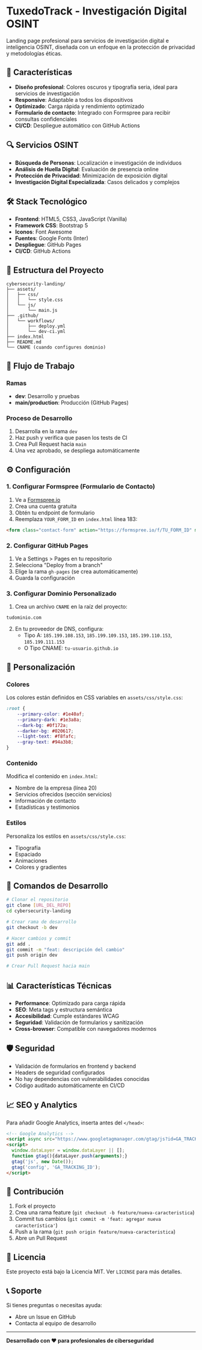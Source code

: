 # TuxedoTrack - Investigación Digital OSINT

Landing page profesional para servicios de investigación digital e inteligencia OSINT, diseñada con un enfoque en la protección de privacidad y metodologías éticas.

## 🚀 Características

- **Diseño profesional**: Colores oscuros y tipografía seria, ideal para servicios de investigación
- **Responsive**: Adaptable a todos los dispositivos
- **Optimizado**: Carga rápida y rendimiento optimizado
- **Formulario de contacto**: Integrado con Formspree para recibir consultas confidenciales
- **CI/CD**: Despliegue automático con GitHub Actions

## 🔍 Servicios OSINT

- **Búsqueda de Personas**: Localización e investigación de individuos
- **Análisis de Huella Digital**: Evaluación de presencia online
- **Protección de Privacidad**: Minimización de exposición digital
- **Investigación Digital Especializada**: Casos delicados y complejos

## 🛠️ Stack Tecnológico

- **Frontend**: HTML5, CSS3, JavaScript (Vanilla)
- **Framework CSS**: Bootstrap 5
- **Iconos**: Font Awesome
- **Fuentes**: Google Fonts (Inter)
- **Despliegue**: GitHub Pages
- **CI/CD**: GitHub Actions

## 📁 Estructura del Proyecto

```
cybersecurity-landing/
├── assets/
│   ├── css/
│   │   └── style.css
│   └── js/
│       └── main.js
├── .github/
│   └── workflows/
│       ├── deploy.yml
│       └── dev-ci.yml
├── index.html
├── README.md
└── CNAME (cuando configures dominio)
```

## 🚦 Flujo de Trabajo

### Ramas
- **dev**: Desarrollo y pruebas
- **main/production**: Producción (GitHub Pages)

### Proceso de Desarrollo
1. Desarrolla en la rama `dev`
2. Haz push y verifica que pasen los tests de CI
3. Crea Pull Request hacia `main`
4. Una vez aprobado, se despliega automáticamente

## ⚙️ Configuración

### 1. Configurar Formspree (Formulario de Contacto)

1. Ve a [Formspree.io](https://formspree.io)
2. Crea una cuenta gratuita
3. Obtén tu endpoint de formulario
4. Reemplaza `YOUR_FORM_ID` en `index.html` línea 183:

```html
<form class="contact-form" action="https://formspree.io/f/TU_FORM_ID" method="POST">
```

### 2. Configurar GitHub Pages

1. Ve a Settings > Pages en tu repositorio
2. Selecciona "Deploy from a branch"
3. Elige la rama `gh-pages` (se crea automáticamente)
4. Guarda la configuración

### 3. Configurar Dominio Personalizado

1. Crea un archivo `CNAME` en la raíz del proyecto:
```
tudominio.com
```

2. En tu proveedor de DNS, configura:
   - Tipo A: `185.199.108.153`, `185.199.109.153`, `185.199.110.153`, `185.199.111.153`
   - O Tipo CNAME: `tu-usuario.github.io`

## 🎨 Personalización

### Colores
Los colores están definidos en CSS variables en `assets/css/style.css`:

```css
:root {
    --primary-color: #1e40af;
    --primary-dark: #1e3a8a;
    --dark-bg: #0f172a;
    --darker-bg: #020617;
    --light-text: #f8fafc;
    --gray-text: #94a3b8;
}
```

### Contenido
Modifica el contenido en `index.html`:
- Nombre de la empresa (línea 20)
- Servicios ofrecidos (sección servicios)
- Información de contacto
- Estadísticas y testimonios

### Estilos
Personaliza los estilos en `assets/css/style.css`:
- Tipografía
- Espaciado
- Animaciones
- Colores y gradientes

## 🔧 Comandos de Desarrollo

```bash
# Clonar el repositorio
git clone [URL_DEL_REPO]
cd cybersecurity-landing

# Crear rama de desarrollo
git checkout -b dev

# Hacer cambios y commit
git add .
git commit -m "feat: descripción del cambio"
git push origin dev

# Crear Pull Request hacia main
```

## 📊 Características Técnicas

- **Performance**: Optimizado para carga rápida
- **SEO**: Meta tags y estructura semántica
- **Accesibilidad**: Cumple estándares WCAG
- **Seguridad**: Validación de formularios y sanitización
- **Cross-browser**: Compatible con navegadores modernos

## 🛡️ Seguridad

- Validación de formularios en frontend y backend
- Headers de seguridad configurados
- No hay dependencias con vulnerabilidades conocidas
- Código auditado automáticamente en CI/CD

## 📈 SEO y Analytics

Para añadir Google Analytics, inserta antes del `</head>`:

```html
<!-- Google Analytics -->
<script async src="https://www.googletagmanager.com/gtag/js?id=GA_TRACKING_ID"></script>
<script>
  window.dataLayer = window.dataLayer || [];
  function gtag(){dataLayer.push(arguments);}
  gtag('js', new Date());
  gtag('config', 'GA_TRACKING_ID');
</script>
```

## 🤝 Contribución

1. Fork el proyecto
2. Crea una rama feature (`git checkout -b feature/nueva-caracteristica`)
3. Commit tus cambios (`git commit -m 'feat: agregar nueva característica'`)
4. Push a la rama (`git push origin feature/nueva-caracteristica`)
5. Abre un Pull Request

## 📄 Licencia

Este proyecto está bajo la Licencia MIT. Ver `LICENSE` para más detalles.

## 📞 Soporte

Si tienes preguntas o necesitas ayuda:
- Abre un Issue en GitHub
- Contacta al equipo de desarrollo

---

**Desarrollado con ❤️ para profesionales de ciberseguridad**
